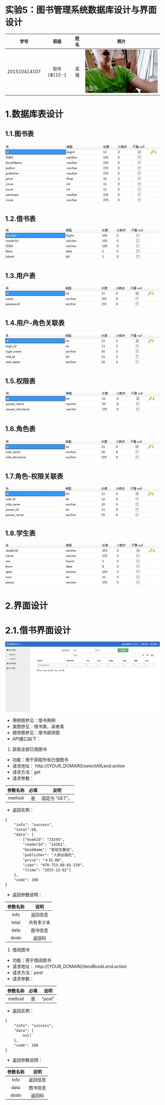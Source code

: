 # 实验5：图书管理系统数据库设计与界面设计
|学号|班级|姓名|照片|
|:----------:|:---------:| :----:|:-----:|
|201510414107|软件(本)15-1|高强|![photo](../photo.gif)|


# 1.数据库表设计
## 1.1.图书表
![book](book.jpg)

## 1.2.借书表
![lend](lend.jpg)

## 1.3.用户表
![login](login.jpg)

## 1.4.用户-角色关联表
![login_role](login_role.jpg)

## 1.5.权限表
![power](power.jpg)

## 1.6.角色表
![role](role.jpg)

## 1.7.角色-权限关联表
![role_power](role_power.jpg)

## 1.8.学生表
![student](student.jpg)

# 2.界面设计

# 2.1.借书界面设计
![lendBookManage](lendBookManage.jpg)
- 用例图参见：借书用例
- 类图参见：借书类，读者类
- 顺序图参见：借书顺序图
- API接口如下：

1. 获取全部已借图书

- 功能：用于获取所有已借图书
- 请求地址： http://[YOUR_DOMAIN]/selectAllLend.action
- 请求方法：get
- 请求参数：

|参数名称|必填|说明|
|:-------:|:-------------: | :----------:|
|method|是|固定为 “GET”。|

- 返回实例：
```
{
    "info": "success",
    "total":50,
    "data": {
        ["bookId": "31545",
        "readerId": "14361",
        "bookName": "安徒生童话",
        "publisher": "人民出版社",
        "price": "￥35.00",
        "isbn": "978-753-88-65-370",
        "ltime": "2015-12-02"]
    },
    "code": 200
}
```
- 返回参数说明：
    
|参数名称|说明|
|:-------:|:-------------: |
|Info|返回信息|
|total|共有多少本|
|data|图书信息|
|dodo|返回码|


1. 借阅图书

- 功能：用于借阅图书
- 请求地址： http://[YOUR_DOMAIN]/lendBookLend.action
- 请求方法：post
- 请求参数：

|参数名称|必填|说明|
|:-------:|:-------------: | :----------:|
|method|是|"post"|

- 返回实例：
```
{
    "info": "success",
    "data": {
        null
    },
    "code": 200
}
```
- 返回参数说明：
    
|参数名称|说明|
|:-------:|:-------------: |
|Info|返回信息|
|data|图书信息|
|dodo|返回码|

